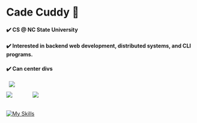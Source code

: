 <h1>Cade Cuddy 👋</h1>
<h4>✔️ CS @ NC State University</h4>
<h4>✔️ Interested in backend web development, distributed systems, and CLI programs.</h4>
<h4>✔️ Can center divs</h4>
<img src="https://github-profile-summary-cards.vercel.app/api/cards/profile-details?username=cadecuddy&theme=monokai" style="margin-left:7px;margin-bottom:12px"/>
<div>
    <img src="https://github-profile-summary-cards.vercel.app/api/cards/repos-per-language?username=cadecuddy&theme=monokai" style="margin-right:50px" />
    <img src="https://github-profile-summary-cards.vercel.app/api/cards/most-commit-language?username=cadecuddy&theme=monokai" />
</div>
<br />

[![My Skills](https://skillicons.dev/icons?i=py,go,react,ts,nextjs,tailwind,java,rust,git,docker,astro,linux)](https://skillicons.dev)
